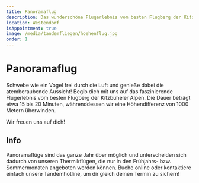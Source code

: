```yaml
---
title: Panoramaflug
description: Das wunderschöne Flugerlebnis vom besten Flugberg der Kitzbüheler Alpen dauert ca. 15 - 20 Minuten.
location: Westendorf
isAppointment: true
image: /media/tandemfliegen/hoehenflug.jpg
order: 1
---
```


# Panoramaflug

Schwebe wie ein Vogel frei durch die Luft und genieße dabei die atemberaubende Aussicht! Begib dich mit uns auf das faszinierende Flugerlebnis vom besten Flugberg der Kitzbüheler Alpen. Die Dauer beträgt etwa 15 bis 20 Minuten, währenddessen wir eine Höhendifferenz von 1000 Metern überwinden. 

Wir freuen uns auf dich!

## Info

Panoramaflüge sind das ganze Jahr über möglich und unterscheiden sich dadurch von unseren Thermikflügen, die nur in den Frühjahrs- bzw. Sommermonaten angeboten werden können. Buche online oder kontaktiere einfach unsere Tandemhotline, um dir gleich deinen Termin zu sichern!
